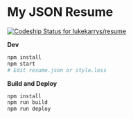 # My JSON Resume

[ ![Codeship Status for lukekarrys/resume](https://app.codeship.com/projects/fb01bd00-3de9-0136-3d5d-32fde32a4b52/status?branch=master)](https://app.codeship.com/projects/290724)

**Dev**
```sh
npm install
npm start
# Edit resume.json or style.less
```

**Build and Deploy**
```sh
npm install
npm run build
npm run deploy
```
